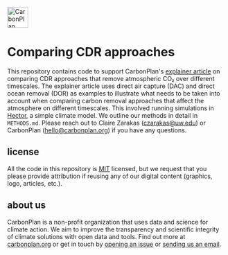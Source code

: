 <p align="left" >
<picture>
  <source media="(prefers-color-scheme: dark)" srcset="https://carbonplan-assets.s3.amazonaws.com/monogram/light-small.png">
  <img alt="CarbonPlan monogram." height="48" src="https://carbonplan-assets.s3.amazonaws.com/monogram/dark-small.png">
</picture>
</p>

# Comparing CDR approaches

This repository contains code to support CarbonPlan's [explainer article](https://carbonplan.org/research/cdr-timescale-accounting) on comparing CDR approaches that remove atmospheric CO₂ over different timescales. The explainer article uses direct air capture (DAC) and direct ocean removal (DOR) as examples to illustrate what needs to be taken into account when comparing carbon removal approaches that affect the atmosphere on different timescales. This involved running simulations in [Hector](https://github.com/JGCRI/hector), a simple climate model. We outline our methods in detail in `METHODS.md`. Please reach out to Claire Zarakas (czarakas@uw.edu) or CarbonPlan (hello@carbonplan.org) if you have any questions.

## license

All the code in this repository is [MIT](https://choosealicense.com/licenses/mit/) licensed, but we request that you please provide attribution if reusing any of our digital content (graphics, logo, articles, etc.).

## about us

CarbonPlan is a non-profit organization that uses data and science for climate action. We aim to improve the transparency and scientific integrity of climate solutions with open data and tools. Find out more at [carbonplan.org](https://carbonplan.org/) or get in touch by [opening an issue](https://github.com/carbonplan/python-project-template/issues/new) or [sending us an email](mailto:hello@carbonplan.org).
